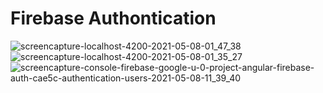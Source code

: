 # Firebase Authontication

![screencapture-localhost-4200-2021-05-08-01_47_38](https://user-images.githubusercontent.com/79576987/117528165-70887380-afee-11eb-8f17-cc47fe39cd7d.png)
![screencapture-localhost-4200-2021-05-08-01_35_27](https://user-images.githubusercontent.com/79576987/117528170-75e5be00-afee-11eb-83ad-a602fa80f588.png)
![screencapture-console-firebase-google-u-0-project-angular-firebase-auth-cae5c-authentication-users-2021-05-08-11_39_40](https://user-images.githubusercontent.com/79576987/117528927-43d65b00-aff2-11eb-9c6c-98f7fc21247d.png)
